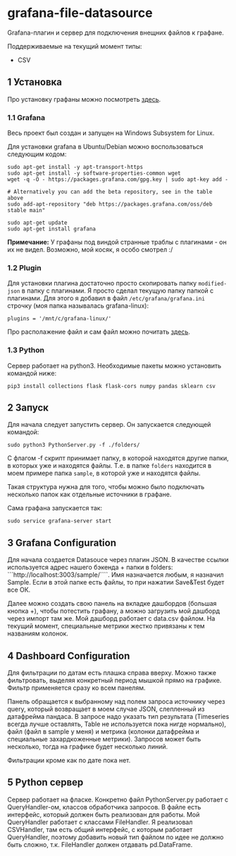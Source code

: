 # grafana-file-datasource

Grafana-плагин и сервер для подключения внещних файлов к графане. 

Поддерживаемые на текущий момент типы:
* CSV

## 1 Установка

Про установку графаны можно посмотреть [здесь](https://grafana.com/docs/grafana/latest/installation/requirements/ ).


### 1.1 Grafana

Весь проект был создан и запущен на Windows Subsystem for Linux.

Для установки grafana в Ubuntu/Debian можно воспользоваться следующим кодом:
```
sudo apt-get install -y apt-transport-https
sudo apt-get install -y software-properties-common wget
wget -q -O - https://packages.grafana.com/gpg.key | sudo apt-key add -

# Alternatively you can add the beta repository, see in the table above
sudo add-apt-repository "deb https://packages.grafana.com/oss/deb stable main"

sudo apt-get update
sudo apt-get install grafana
```
**Примечание:** У графаны под виндой странные траблы с плагинами - он их не видел. Возможно, мой косяк, я особо смотрел :/

### 1.2 Plugin

Для установки плагина достаточно просто скопировать папку ```modified-json``` в папку с плагинами. Я просто сделал текущую папку папкой с плагинами.
Для этого я добавил в файл ```/etc/grafana/grafana.ini``` строчку (моя папка называлась grafana-linux):
```
plugins = '/mnt/c/grafana-linux/'
```

Про располажение файл и сам файл можно почитать [здесь]( https://grafana.com/docs/grafana/latest/administration/configuration/#plugins ).

### 1.3 Python

Сервер работает на python3. Необходимые пакеты можно установить командой ниже:
```
pip3 install collections flask flask-cors numpy pandas sklearn csv 
```

## 2 Запуск

Для начала следует запустить сервер. Он запускается следующей командой:
```
sudo python3 PythonServer.py -f ./folders/
```

С флагом -f скрипт принимает папку, в которой находятся другие папки, в которых уже и находятся файлы.
Т.е. в папке ```folders```  находится в моем примере папка ```sample```, в которой уже и находятся файлы.

Такая структура нужна для того, чтобы можно было подключать несколько папок как отдельные источники в графане.

Сама графана запускается так:
```
sudo service grafana-server start
```

## 3 Grafana Configuration

Для начала создается Datasouce через плагин JSON. В качестве ссылки используется адрес нашего бэкенда + папки в folders: ```http://localhost:3003/sample/````. 
Имя назначается любым, я назначил Sample. Если в этой папке есть файлы, то при нажатии Save&Test будет все ОК.

Далее можно создать свою панель на вкладке дашбордов (большая кнопка +), чтобы потестить графану, а можно загрузить мой дашборд через импорт там же.
Мой дашборд работает с data.csv файлом. На текущий момент, специальные метрики жестко привязаны к тем названиям колонок.

## 4 Dashboard Configuration

Для фильтрации по датам есть плашка справа вверху. Можно также фильтровать, выделяя конкретный период мышкой прямо на графике. Фильтр применяется сразу ко всем панелям.

Панель обращается к выбранному над полем запроса источнику через query, который возвращает в моем случае JSON, слепленный из датафрейма пандаса. 
В запросе надо указать тип результата (Timeseries всегда лучше оставлять, Table не используется пока нигде нормально), файл (файл в sample у меня) и 
метрика (колонки датафрейма и специальные захардкоженные метрики). Запросов может быть несколько, тогда на графике будет несколько линий.

Фильтрации кроме как по дате пока нет.

## 5 Python сервер

Сервер работает на фласке. Конкретно файл PythonServer.py работает с QueryHandler-ом, классов обработчика запросов. В файле есть интерфейс, который должен быть реализован
для работы. Мой QueryHandler работает с классами FileHandler. Я реализовал CSVHandler, там есть общий интерфейс, с которым работает QueryHandler, поэтому добавить
новый тип файлом по идее не должно быть сложно, т.к. FileHandler должен отдавать pd.DataFrame.

